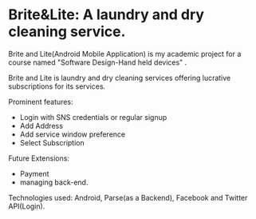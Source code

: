 Brite&Lite: A laundry and dry cleaning service.
=============
Brite and Lite(Android Mobile Application) is my academic project for a course named "Software Design-Hand held devices" . 

Brite and Lite is laundry and dry cleaning services offering lucrative subscriptions for its services.

Prominent features:
- Login with SNS credentials or regular signup
- Add Address
- Add service window preference
- Select Subscription

Future Extensions:
- Payment
- managing back-end.


Technologies used:
Android, Parse(as a Backend), Facebook and Twitter API(Login).
